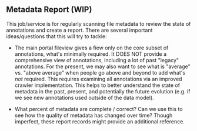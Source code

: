 ## Metadata Report (WIP)

This job/service is for regularly scanning file metadata to review the state of annotations and create a report. 
There are several important ideas/questions that this will try to tackle:

- The main portal fileview gives a fiew only on the core subset of annotations, what's minimally required. 
It DOES NOT provide a comprehensive view of annotations, including a lot of past "legacy" annotations.
For the present, we may also want to see what is "average" vs. "above average" when people go above and beyond to add what's _not_ required.
This requires examining all annotations via an improved crawler implementation. 
This helps to better understand the state of metadata in the past, present, and potentially the future evolution (e.g. if we see new annotations used outside of the data model). 

- What percent of metadata are complete / correct? Can we use this to see how the quality of metadata has changed over time? Though imperfect, these report records might provide an additional reference. 

